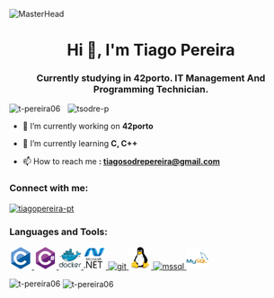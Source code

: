 ![MasterHead](https://camo.githubusercontent.com/ba9f3bd30647e352a3f5e1e45eb45c6ec7bad6155cd16aaedf4a426738da0ca5/68747470733a2f2f696e646f616e616c79746963612e636f6d2f7374617469632f696d616765732f62616e6e6572722e676966)
<h1 align="center">Hi 👋, I'm Tiago Pereira</h1>
<h3 align="center">Currently studying in 42porto. IT Management And Programming Technician.</h3>
<img align="right" alt="tsodre-p" width="400" src="https://badge.mediaplus.ma/colorfulwaves/tsodre-p?1337Badge=off&UM6P=off">

<p align="left"> <img src="https://komarev.com/ghpvc/?username=t-pereira06&label=Profile%20views&color=0e75b6&style=flat" alt="t-pereira06" /> </p>

- 🔭 I’m currently working on **42porto**

- 🌱 I’m currently learning **C, C++**

- 📫 How to reach me **: tiagosodrepereira@gmail.com**

<h3 align="left">Connect with me:</h3>
<p align="left">
<a href="https://linkedin.com/in/tiagopereira-pt" target="blank"><img align="center" src="https://raw.githubusercontent.com/rahuldkjain/github-profile-readme-generator/master/src/images/icons/Social/linked-in-alt.svg" alt="tiagopereira-pt" height="30" width="40" /></a>
</p>

<h3 align="left">Languages and Tools:</h3>
<p align="left"> <a href="https://www.cprogramming.com/" target="_blank" rel="noreferrer"> <img src="https://raw.githubusercontent.com/devicons/devicon/master/icons/c/c-original.svg" alt="c" width="40" height="40"/> </a> <a href="https://www.w3schools.com/cs/" target="_blank" rel="noreferrer"> <img src="https://raw.githubusercontent.com/devicons/devicon/master/icons/csharp/csharp-original.svg" alt="csharp" width="40" height="40"/> </a> <a href="https://www.docker.com/" target="_blank" rel="noreferrer"> <img src="https://raw.githubusercontent.com/devicons/devicon/master/icons/docker/docker-original-wordmark.svg" alt="docker" width="40" height="40"/> </a> <a href="https://dotnet.microsoft.com/" target="_blank" rel="noreferrer"> <img src="https://raw.githubusercontent.com/devicons/devicon/master/icons/dot-net/dot-net-original-wordmark.svg" alt="dotnet" width="40" height="40"/> </a> <a href="https://git-scm.com/" target="_blank" rel="noreferrer"> <img src="https://www.vectorlogo.zone/logos/git-scm/git-scm-icon.svg" alt="git" width="40" height="40"/> </a> <a href="https://www.linux.org/" target="_blank" rel="noreferrer"> <img src="https://raw.githubusercontent.com/devicons/devicon/master/icons/linux/linux-original.svg" alt="linux" width="40" height="40"/> </a> <a href="https://www.microsoft.com/en-us/sql-server" target="_blank" rel="noreferrer"> <img src="https://www.svgrepo.com/show/303229/microsoft-sql-server-logo.svg" alt="mssql" width="40" height="40"/> </a> <a href="https://www.mysql.com/" target="_blank" rel="noreferrer"> <img src="https://raw.githubusercontent.com/devicons/devicon/master/icons/mysql/mysql-original-wordmark.svg" alt="mysql" width="40" height="40"/> </a> </p>

<p><img align="left" src="https://github-readme-stats.vercel.app/api/top-langs?username=t-pereira06&show_icons=true&locale=en&layout=compact&theme=github_dark" alt="t-pereira06" /></p>

<p>&nbsp;<img align="center" src="https://github-readme-stats.vercel.app/api?username=t-pereira06&show_icons=true&locale=en&theme=github_dark" alt="t-pereira06" /></p>
